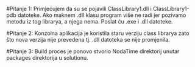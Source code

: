#Pitanje 1: Primjećujem da su se pojavili ClassLibrary1.dll i ClassLibrary1-pdb datoteke. Ako maknem .dll klasu program više ne radi jer pozivamo metodu iz tog librarya, a njega nema. Poslat ću .exe i .dll datoteke.

#Pitanje 2: Konzolna aplikacija je koristila staru verziju class librarya zato što nova verzija nije prevedena tj. .dll datoteka se nije promjenila.

#Pitanje 3: Build proces je ponovo stvorio NodaTime direktorij unutar packages direktorija u solutionu.
